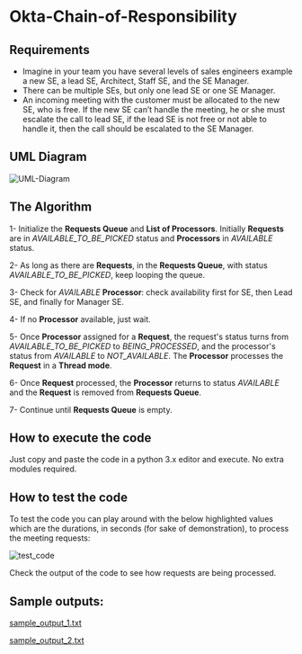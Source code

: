 # Okta-Chain-of-Responsibility
## Requirements
- Imagine in your team you have several levels of sales engineers example a new SE, a lead SE, Architect, Staff SE, and the SE Manager. 
- There can be multiple SEs, but only one lead SE or one SE Manager.
- An incoming meeting with the customer must be allocated to the new SE, who is free. If the new SE can’t handle the meeting, he or she must escalate the call to lead SE, if the lead SE is not free or not able to handle it, then the call should be escalated to the SE Manager.

## UML Diagram
![UML-Diagram](https://user-images.githubusercontent.com/20292284/143785587-5074f7f4-fb94-418e-a70e-163f66069388.PNG)


## The Algorithm
1- Initialize the **Requests Queue** and **List of Processors**. Initially **Requests** are in _AVAILABLE_TO_BE_PICKED_ status and **Processors** in _AVAILABLE_ status.  
  
2- As long as there are **Requests**, in the **Requests Queue**, with status _AVAILABLE_TO_BE_PICKED_, keep looping the queue.  
  
3- Check for _AVAILABLE_ **Processor**: check availability first for SE, then Lead SE, and finally for Manager SE.  
  
4- If no **Processor** available, just wait.  
  
5- Once **Processor** assigned for a **Request**, the request's status turns from _AVAILABLE_TO_BE_PICKED_ to _BEING_PROCESSED_, and the processor's status from _AVAILABLE_ to _NOT_AVAILABLE_. The **Processor** processes the **Request** in a **Thread mode**.   
  
6- Once **Request** processed, the **Processor** returns to status _AVAILABLE_ and the **Request** is removed from **Requests Queue**.  
  
7- Continue until **Requests Queue** is empty.

## How to execute the code
Just copy and paste the code in a python 3.x editor and execute. No extra modules required.

## How to test the code
To test the code you can play around with the below highlighted values which are the durations, in seconds (for sake of demonstration), to process the meeting requests:  

![test_code](https://user-images.githubusercontent.com/20292284/143786136-4df5ef8c-f83f-4ce8-bfee-7aee2c3efa6a.png)

Check the output of the code to see how requests are being processed.

## Sample outputs:
[sample_output_1.txt](https://github.com/ralphsawaya/Okta-Chain-of-Responsibility/files/7614365/sample_output_1.txt)  

[sample_output_2.txt](https://github.com/ralphsawaya/Okta-Chain-of-Responsibility/files/7614386/sample_output_2.txt)
